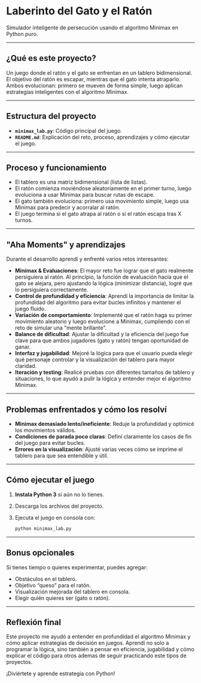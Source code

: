 # Laberinto del Gato y el Ratón

Simulador inteligente de persecución usando el algoritmo Minimax en Python puro.

---

## ¿Qué es este proyecto?

Un juego donde el ratón y el gato se enfrentan en un tablero bidimensional. El objetivo del ratón es escapar, mientras que el gato intenta atraparlo. Ambos evolucionan: primero se mueven de forma simple, luego aplican estrategias inteligentes con el algoritmo Minimax.

---

## Estructura del proyecto

- **`minimax_lab.py`**: Código principal del juego.
- **`README.md`**: Explicación del reto, proceso, aprendizajes y cómo ejecutar el juego.

---

## Proceso y funcionamiento

- El tablero es una matriz bidimensional (lista de listas).
- El ratón comienza moviéndose aleatoriamente en el primer turno, luego evoluciona a usar Minimax para buscar rutas de escape.
- El gato también evoluciona: primero usa movimiento simple, luego usa Minimax para predecir y acorralar al ratón.
- El juego termina si el gato atrapa al ratón o si el ratón escapa tras X turnos.

---

## "Aha Moments" y aprendizajes

Durante el desarrollo aprendí y enfrenté varios retos interesantes:

- **Minimax & Evaluaciones**: El mayor reto fue lograr que el gato realmente persiguiera al ratón. Al principio, la función de evaluación hacía que el gato se alejara, pero ajustando la lógica (minimizar distancia), logré que lo persiguiera correctamente.
- **Control de profundidad y eficiencia**: Aprendí la importancia de limitar la profundidad del algoritmo para evitar bucles infinitos y mantener el juego fluido.
- **Variación de comportamiento**: Implementé que el ratón haga su primer movimiento aleatorio y luego evolucione a Minimax, cumpliendo con el reto de simular una "mente brillante".
- **Balance de dificultad**: Ajustar la dificultad y la eficiencia del juego fue clave para que ambos jugadores (gato y ratón) tengan oportunidad de ganar.
- **Interfaz y jugabilidad**: Mejoré la lógica para que el usuario pueda elegir qué personaje controlar y la visualización del tablero para mayor claridad.
- **Iteración y testing**: Realicé pruebas con diferentes tamaños de tablero y situaciones, lo que ayudó a pulir la lógica y entender mejor el algoritmo Minimax.

---

## Problemas enfrentados y cómo los resolví

- **Minimax demasiado lento/ineficiente**: Reduje la profundidad y optimicé los movimientos válidos.
- **Condiciones de parada poco claras**: Definí claramente los casos de fin del juego para evitar bucles.
- **Errores en la visualización**: Ajusté varias veces cómo se imprime el tablero para que sea entendible y útil.

---

## Cómo ejecutar el juego

1. **Instala Python 3** si aún no lo tienes.
2. Descarga los archivos del proyecto.
3. Ejecuta el juego en consola con:

   ```bash
   python minimax_lab.py
   ```

---

## Bonus opcionales

Si tienes tiempo o quieres experimentar, puedes agregar:
- Obstáculos en el tablero.
- Objetivo “queso” para el ratón.
- Visualización mejorada del tablero en consola.
- Elegir quién quieres ser (gato o ratón).

---

## Reflexión final

Este proyecto me ayudó a entender en profundidad el algoritmo Minimax y cómo aplicar estrategias de decisión en juegos. Aprendí no solo a programar la lógica, sino también a pensar en eficiencia, jugabilidad y cómo explicar el código para otros ademas de seguir practicando este tipos de proyectos.

¡Diviértete y aprende estrategia con Python!
